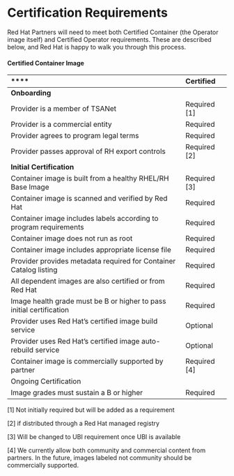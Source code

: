 # Certification Requirements

Red Hat Partners will need to meet both Certified Container \(the Operator image itself\) and Certified Operator requirements. These are described below, and Red Hat is happy to walk you through this process.

#### Certified Container Image

| \*\*\*\* | **Certified** |
| :--- | :--- |
| **Onboarding** |  |
| Provider is a member of TSANet | Required \[1\] |
| Provider is a commercial entity | Required |
| Provider agrees to program legal terms | Required |
| Provider passes approval of RH export controls | Required \[2\] |
| **Initial Certification** |  |
| Container image is built from a healthy RHEL/RH Base Image | Required \[3\] |
| Container image is scanned and verified by Red Hat | Required |
| Container image includes labels according to program requirements | Required |
| Container image does not run as root | Required |
| Container image includes appropriate license file | Required |
| Provider provides metadata required for Container Catalog listing | Required |
| All dependent images are also certified or from Red Hat | Required |
| Image health grade must be B or higher to pass initial certification | Required |
| Provider uses Red Hat’s certified image build service | Optional |
| Provider uses Red Hat’s certified image auto-rebuild service | Optional |
| Container image is commercially supported by partner | Required \[4\] |
| Ongoing Certification |  |
| Image grades must sustain a B or higher | Required |

\[1\] Not initially required but will be added as a requirement

\[2\] if distributed through a Red Hat managed registry

\[3\] Will be changed to UBI requirement once UBI is available

\[4\] We currently allow both community and commercial content from partners. In the future, images labeled not community should be commercially supported.  


